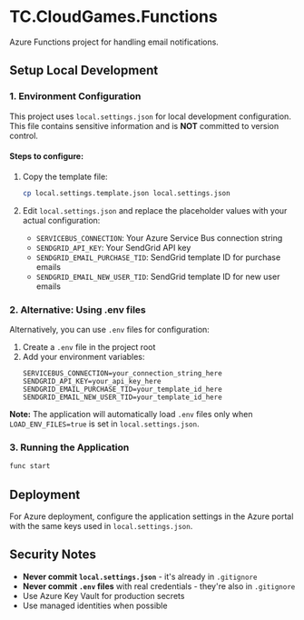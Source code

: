 # TC.CloudGames.Functions

Azure Functions project for handling email notifications.

## Setup Local Development

### 1. Environment Configuration

This project uses `local.settings.json` for local development configuration. This file contains sensitive information and is **NOT** committed to version control.

#### Steps to configure:

1. Copy the template file:
   ```bash
   cp local.settings.template.json local.settings.json
   ```

2. Edit `local.settings.json` and replace the placeholder values with your actual configuration:
   - `SERVICEBUS_CONNECTION`: Your Azure Service Bus connection string
   - `SENDGRID_API_KEY`: Your SendGrid API key
   - `SENDGRID_EMAIL_PURCHASE_TID`: SendGrid template ID for purchase emails
   - `SENDGRID_EMAIL_NEW_USER_TID`: SendGrid template ID for new user emails

### 2. Alternative: Using .env files

Alternatively, you can use `.env` files for configuration:

1. Create a `.env` file in the project root
2. Add your environment variables:
   ```
   SERVICEBUS_CONNECTION=your_connection_string_here
   SENDGRID_API_KEY=your_api_key_here
   SENDGRID_EMAIL_PURCHASE_TID=your_template_id_here
   SENDGRID_EMAIL_NEW_USER_TID=your_template_id_here
   ```

**Note:** The application will automatically load `.env` files only when `LOAD_ENV_FILES=true` is set in `local.settings.json`.

### 3. Running the Application

```bash
func start
```

## Deployment

For Azure deployment, configure the application settings in the Azure portal with the same keys used in `local.settings.json`.

## Security Notes

- **Never commit `local.settings.json`** - it's already in `.gitignore`
- **Never commit `.env` files** with real credentials - they're also in `.gitignore`
- Use Azure Key Vault for production secrets
- Use managed identities when possible